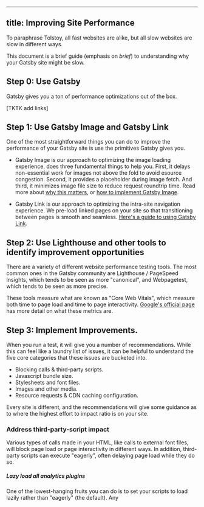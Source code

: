 ----
title: Improving Site Performance
----

To paraphrase Tolstoy, all fast websites are alike, but all slow websites are slow in different ways.

This document is a brief guide (emphasis on _brief_) to understanding why your Gatsby site might be slow. 

## Step 0: Use Gatsby

Gatsby gives you a ton of performance optimizations out of the box. 

[TKTK add links]

## Step 1: Use Gatsby Image and Gatsby Link

One of the most straightforward things you can do to improve the performance of your Gatsby site is use the primitives Gatsby gives you.

- Gatsby Image is our approach to optimizing the image loading experience. does three fundamental things to help you. First, it delays non-essential work for images not above the fold to avoid esource congestion. Second, it provides a placeholder during image fetch. And third, it minimizes image file size to reduce request roundtrip time. Read more about [why this matters](https://www.gatsbyjs.com/docs/conceptual/using-gatsby-image/), or [how to implement Gatsby Image](https://www.gatsbyjs.com/docs/how-to/images-and-media/using-gatsby-image/). 

- Gatsby Link is our approach to optimizing the intra-site navigation  experience. We pre-load linked pages on your site so that transitioning between pages is smooth and seamless. [Here's a guide to using Gatsby Link](https://www.gatsbyjs.com/docs/linking-between-pages/#the-gatsby-link-component). 

## Step 2: Use Lighthouse and other tools to identify improvement opportunities

There are a variety of different website performance testing tools. The most common ones in the Gatsby community are Lighthouse / PageSpeed Insights, which tends to be seen as more "canonical", and Webpagetest, which tends to be seen as more precise.

These tools measure what are known as "Core Web Vitals", which measure both time to page load and time to page interactivity. [Google's official page](https://web.dev/vitals/) has more detail on what these metrics are.

## Step 3: Implement Improvements.

When you run a test, it will give you a number of recommendations. While this can feel like a laundry list of issues, it can be helpful to understand the five core categories that these issues are bucketed into.

- Blocking calls & third-party scripts. 
- Javascript bundle size. 
- Stylesheets and font files.
- Images and other media. 
- Resource requests & CDN caching configuration.

Every site is different, and the recommendations will give some guidance as to where the highest effort to impact ratio is on your site. 

### Address third-party-script impact

Various types of calls made in your HTML, like calls to external font files, will block page load or page interactivity in different ways. In addition, third-party scripts can execute "eagerly", often delaying page load while they do so.

##### Lazy load all analytics plugins

One of the lowest-hanging fruits you can do is to set your scripts to load lazily rather than "eagerly" (the default). Any <script> tags being embedded manually can be set to <script async>.

##### Inline scripts

Rather than loading third-party scripts from external sources, you can inline scripts in your code to reduce the cost of a network call. Here's a [description of your options](https://github.com/gatsbyjs/gatsby/issues/24049#issuecomment-627944369) to do that.

### Reduce your Javascript bundle cost

Javascript can be costly to your performance for two main reasons. First, like other assets, it needs to be loaded into your browser, Second, unlike other assets, your browser needs to "evaluate" (ie, run) it, and this can "block" other work from happening. Third, with third-party npm modules, it's easy to accidentally add a lot of Javascript you don't actually need.

#### Profile your bundle

The first step to fix this is to figure out what's going on.Use gatsby-plugin-webpack-bundle-analyzer to profile your bundle. Here's a guide to understanding the output ([source here)](https://github.com/gatsbyjs/gatsby/blob/master/packages/gatsby/src/utils/webpack.config.js):

[TKTK format bundle table guide correctly]

[TKTK add an example annotated bundle picture]

#### Remove unneeded imports

There's a laundry list of things to do here. Here are a few:

- **Inspect third-party package size.** Anything over 100kb, and certainly 200kb, is worth examining whether it's needed. Some common culprits are Moment.js ([see deprecation notice](https://momentjs.com/docs/#/-project-status/)), Lodash, Material UI (see [here](https://www.freecodecamp.org/news/gatsby-perfect-lighthouse-score/#step3droppingmaterialuifortailwindcss)), but you'll want to inspect your individual libraries. To prevent this from recurring consider using a text editor or extension that displays the size of library imports you're pulling in (Visual Studio Code does this out of the box). 

- **Check if you're using Redux.** This one is a bit counterintuitive, but we've found it common when using Redux for it to bring in unnecessary bundles for particular pages. If you're only using Redux for a component on one page or two, try removing the component and testing the performance gains. 

- **Watch for unexpected large data imports.** Large JSON objects in pages that they're not needed is a good tell that you need to check the way you're importing them.

- **Advanced: partial "[tree shaking](https://webpack.js.org/guides/tree-shaking/#conclusion)"**. Tree-shaking is a method to eliminate dead unused code. If you're using CommonJS import syntax with v2 of Gatsby, you may only be eliminating dead code on an app level rather than a page level. That is, you're pulling in code that's used on other pages but not the one you're on.  If you see that a number of the same components are being loaded on every page of your site, taking up a sizeable part of the JS bundle, you may want to look into this.

#### Lazy-load below-the-fold components using loadable-components

Gatsby's default behavior is to bundle the entire page together. However, there may be some components that don't need to be loaded right away. Perhaps your home page is quite long and you don't mind "deferring" the load of a few images or interactive elements far down on the page, if it makes the initial page load faster.

In this case, one option is to lazy-load below-the-fold components using the `loadable-components` library. `loading-components` is the recommended lazy-loading solution for all server-side-rendered React applications, including Gatsby websites.

To see how to use this library, check the [loadable-components documentation](https://loadable-components.com/docs/getting-started/). We recommend you use the [gatsby plugin to install loadable-components](https://www.gatsbyjs.com/plugins/gatsby-plugin-loadable-components-ssr/).

#### Consider switching to preact

[Gatsby-plugin-preact](https://www.gatsbyjs.com/plugins/gatsby-plugin-preact/) is a drop-in plugin that will render your site in Preact instead of React, typically saving around 30kb from the Javascript bundle.  This is an interesting though advanced way to decrease bundle size. In certain, occasional edge cases this can create ill-documented, odd user interactions; we do not recommend this for sites with complex UI logic, like a SaaS app.\
After installing this, you'll need to use [Preact Developer Tools](https://chrome.google.com/webstore/detail/preact-developer-tools/ilcajpmogmhpliinlbcdebhbcanbghmd?hl=en) instead of [React Developer Tools](https://chrome.google.com/webstore/detail/react-developer-tools/fmkadmapgofadopljbjfkapdkoienihi?hl=en) to inspect your component behavior.

### Styling & Fonts

Gatsby's out-of-the-box behavior makes it hard to pull in unused Javascript to your bundle, but when working with CSS and fonts, there are certain additional patterns you'll need to follow or tools to use.

#### Globally bundled CSS

Without properly scoped and imported CSS you can end up with a large bundle with all your CSS getting pulled in on every page. What you want, instead, is a small bundle pulling in only needed CSS.

You can use the [Coverage drawer](https://developers.google.com/web/tools/chrome-devtools/coverage) in Chrome's Dev Tools to detect the proportion of unused CSS on each page. In Gatsby, the CSS is inlined into the HTML, so when running Coverage look at line with the URL of the page you loaded (it should be the first one), and eyeball the number of unused bytes and % of red in the Usage Visualization.

A good tell for eg a company's website is seeing 1mb of unused code and red is >80% of the bundle. You can scroll through the page on the usage drawer to look at the unused CSS and get a sense of whether it is needed for that page.

To fix these issues, look at moving to a modular CSS solution like CSS modules [TKTK link to docs].

When CSS is being pulled in properly, you'll typically have closer to 20-40% of unused code (think CSS to define responsive layouts that isn't evaluated on desktop format, Javascript inside click handlers, etc). 

#### If you're using a CSS-in-JS library, use the Gatsby plugin

If you're using a CSS-in-JS library like styled-components or emotion, use the relevant plugin, which will server-side render it. Otherwise, the output HTML will intersperse `<style>` tags with HTML elements, which can cause costly layout reflow (ie, the browser will be recalculating the page's layout more often). 

#### Fonts

Font files can usually be reduced in size significantly. If your font file is over 100kb, or even 50kb, it is likely too large.

- **Prefer `woff2` and `woff` to `ttf` format.** `Woff2` and `woff` are compressed font formats. Like using `avif` and `webp` instead of `png` and `jpg`, this can significantly cut down the amount of data sent over the network. Here's a [quick background on these font formats](https://developer.mozilla.org/en-US/docs/Web/Guide/WOFF) and a [guide on correct CSS syntax](https://gist.github.com/sergejmueller/cf6b4f2133bcb3e2f64a).   

- **Self-host fonts rather than using an external CDN.** Having the font file available locally will save a trip over the network. 

- **Use Latin font subsets only** (if creating a Latin-language site). It's common to accidentally include font extensions (Greek, Cyrillic, Devnagari, Chinese) when typically you only need the Latin base set. The [Google Webfonts Helper app](https://google-webfonts-helper.herokuapp.com/fonts/SourceSansPro) can help you do this with free fonts.

Font optimizations are usually small, but easy performance wins. 

### Images & Media

Media files are often the largest files you load on a site, and so can delay page load significantly while they are pulled over the network, especially if their location is not well-defined. The good news is that gatsby--image solves these problems :)

[TKTK add additional detail and links]

### Resource Requests & CDN Configuration

Assets need to have proper cache configuration on the CDN. [better explanation TKTK]

-   Preconnect to subdomains
-   Proper CDN caching policies

[TKTK add additional detail]

## Step 4: Test the Impact of Changes

As you're going through the changes in the following section, you will likely want to understand the impact of each change or set of changes, to understand if something is "worth doing". How you can do this:

- Write a pull request with each change or set of changes, using a service like Gatsby Cloud or Netlify that generates deploy previews per-PR.
- Then run Lighthouse tests against the deploy preview for that branch and the deploy preview for master (not the live site since the CDN setup may differ). 
- Then calculate the difference in Lighthouse scores that each script

Perhaps one change gives you a 2-point Lighthouse improvement and another gives you a 20-point improvement, which can be quite useful information.

For additional precision, run Lighthouse multiple times and take the median result. 

## Additional Resources

- If you want an in-depth, more generalized guide to performance optimization that isn't specific to Gatsby sites, look at [Smashing Magazine's Frontend Performance Checklist](https://www.smashingmagazine.com/2021/01/front-end-performance-2021-free-pdf-checklist/#delivery-optimizations).